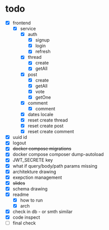 # todo

- [x] frontend
  - [x] service
    - [x] auth
      - [x] signup
      - [x] login
      - [x] refresh
    - [x] thread
      - [x] create
      - [x] getAll
    - [x] post
      - [x] create
      - [x] getAll
      - [x] vote
      - [x] getOne
    - [x] comment
      - [x] comment
    - [x] dates locale
    - [x] reset create thread
    - [x] reset create post
    - [x] reset create comment
- [x] uuid id 
- [x] logout
- [x] ~~docker compose migrations~~
- [x] docker compose composer dump-autoload
- [x] JWT_SECRETE key
- [x] what if query/body/path params missing
- [x] architekture drawing
- [x] exepction management
- [x] ~~slides~~
- [x] schema drawing
- [x] readme
  - [x] how to run
  - [x] arch
- [x] check in db - or smth similar
- [x] code inspect
- [ ] final check